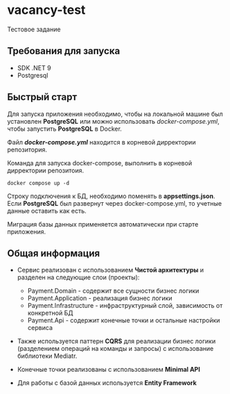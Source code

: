 # vacancy-test
Тестовое задание

## Требования для запуска
- SDK .NET 9
- Postgresql

## Быстрый старт
Для запуска приложения необходимо, чтобы на локальной машине был установлен 
**PostgreSQL** или можно использовать *docker-compose.yml*, чтобы запустить **PostgreSQL** в Docker.

Файл ***docker-compose.yml*** находится в корневой дирректории репозитория.

Команда для запуска docker-compose, выполнить в корневой дирректории репозитоия.
```shell
docker compose up -d
```

Строку подключения к БД, необходимо поменять в **appsettings.json**.
Если **PostgreSQL** был развернут через docker-compose.yml, то учетные данные оставить как есть.

Миграция базы данных применяется автоматически при старте приложения.

## Общая информация

- Сервис реализован с использованием **Чистой архитектуры** и разделен на следующие слои (проекты):
  - Payment.Domain - содержит все сущности бизнес логики
  - Payment.Application - реализация бизнес логики
  - Payment.Infrastructure - инфраструктурный слой, зависимость от конкретной БД
  - Payment.Api - содержит конечные точки и остальные настройки сервиса

- Также используется паттерн **CQRS** для реализации бизнес логики (разделением операций на команды и запросы) 
с использование библиотеки Mediatr.

- Конечные точки реализованы с использованием **Minimal API**
- Для работы с базой данных используется **Entity Framework**
